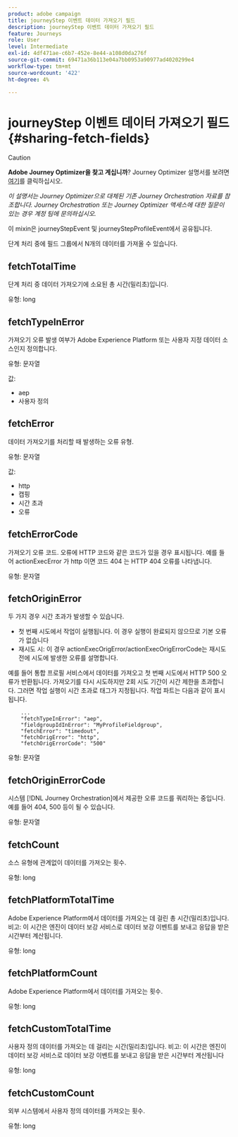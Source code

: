 ```yaml
---
product: adobe campaign
title: journeyStep 이벤트 데이터 가져오기 필드
description: journeyStep 이벤트 데이터 가져오기 필드
feature: Journeys
role: User
level: Intermediate
exl-id: 4df471ae-c6b7-452e-8e44-a108d0da276f
source-git-commit: 69471a36b113e04a7bb0953a90977ad4020299e4
workflow-type: tm+mt
source-wordcount: '422'
ht-degree: 4%

---
```


# journeyStep 이벤트 데이터 가져오기 필드 {#sharing-fetch-fields}


>[!CAUTION]
>
>**Adobe Journey Optimizer을 찾고 계십니까**? Journey Optimizer 설명서를 보려면 [여기](https://experienceleague.adobe.com/ko/docs/journey-optimizer/using/ajo-home)를 클릭하십시오.
>
>
>_이 설명서는 Journey Optimizer으로 대체된 기존 Journey Orchestration 자료를 참조합니다. Journey Orchestration 또는 Journey Optimizer 액세스에 대한 질문이 있는 경우 계정 팀에 문의하십시오._


이 mixin은 journeyStepEvent 및 journeyStepProfileEvent에서 공유됩니다.

단계 처리 중에 필드 그룹에서 N개의 데이터를 가져올 수 있습니다.

## fetchTotalTime

단계 처리 중 데이터 가져오기에 소요된 총 시간(밀리초)입니다.

유형: long

## fetchTypeInError

가져오기 오류 발생 여부가 Adobe Experience Platform 또는 사용자 지정 데이터 소스인지 정의합니다.

유형: 문자열

값:
* aep
* 사용자 정의

## fetchError

데이터 가져오기를 처리할 때 발생하는 오류 유형.

유형: 문자열

값:
* http
* 캡핑
* 시간 초과
* 오류

## fetchErrorCode

가져오기 오류 코드. 오류에 HTTP 코드와 같은 코드가 있을 경우 표시됩니다. 예를 들어 actionExecError 가 http 이면 코드 404 는 HTTP 404 오류를 나타냅니다.

유형: 문자열

## fetchOriginError

두 가지 경우 시간 초과가 발생할 수 있습니다.

* 첫 번째 시도에서 작업이 실행됩니다. 이 경우 실행이 완료되지 않으므로 기본 오류가 없습니다
* 재시도 시: 이 경우 actionExecOrigError/actionExecOrigErrorCode는 재시도 전에 시도에 발생한 오류를 설명합니다.

예를 들어 통합 프로필 서비스에서 데이터를 가져오고 첫 번째 시도에서 HTTP 500 오류가 반환됩니다. 가져오기를 다시 시도하지만 2회 시도 기간이 시간 제한을 초과합니다. 그러면 작업 실행이 시간 초과로 태그가 지정됩니다. 작업 파트는 다음과 같이 표시됩니다.

```
    ...
    "fetchTypeInError": "aep",
    "fieldgroupIdInError": "MyProfileFieldgroup",
    "fetchError": "timedout",
    "fetchOrigError": "http",
    "fetchOrigErrorCode": "500"
```

유형: 문자열

## fetchOriginErrorCode

시스템 [!DNL Journey Orchestration]에서 제공한 오류 코드를 쿼리하는 중입니다. 예를 들어 404, 500 등이 될 수 있습니다.

유형: 문자열

## fetchCount

소스 유형에 관계없이 데이터를 가져오는 횟수.

유형: long

## fetchPlatformTotalTime

Adobe Experience Platform에서 데이터를 가져오는 데 걸린 총 시간(밀리초)입니다. 비고: 이 시간은 엔진이 데이터 보강 서비스로 데이터 보강 이벤트를 보내고 응답을 받은 시간부터 계산됩니다.

유형: long

## fetchPlatformCount

Adobe Experience Platform에서 데이터를 가져오는 횟수.

유형: long

## fetchCustomTotalTime

사용자 정의 데이터를 가져오는 데 걸리는 시간(밀리초)입니다. 비고: 이 시간은 엔진이 데이터 보강 서비스로 데이터 보강 이벤트를 보내고 응답을 받은 시간부터 계산됩니다

유형: long

## fetchCustomCount

외부 시스템에서 사용자 정의 데이터를 가져오는 횟수.

유형: long
